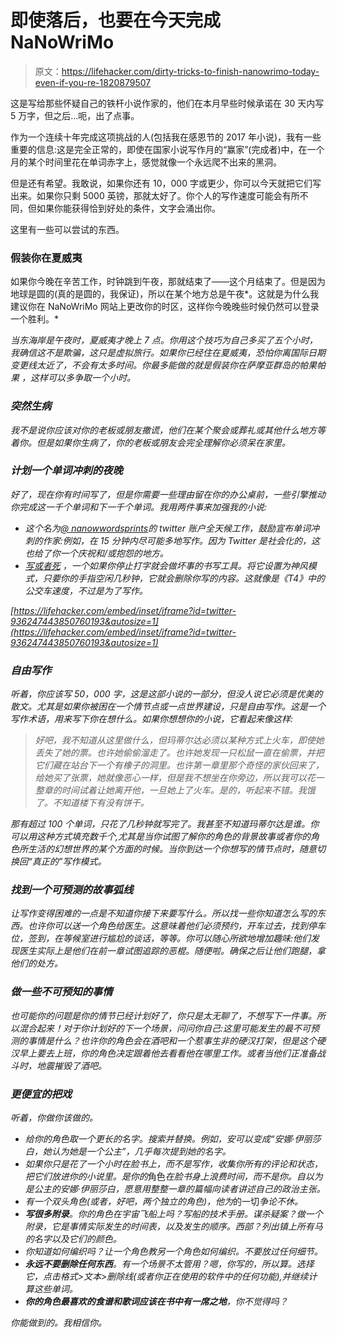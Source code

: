# 即使落后，也要在今天完成 NaNoWriMo

> 原文：<https://lifehacker.com/dirty-tricks-to-finish-nanowrimo-today-even-if-you-re-1820879507>

这是写给那些怀疑自己的铁杆小说作家的，他们在本月早些时候承诺在 30 天内写 5 万字，但之后...呃，出了点事。



作为一个连续十年完成这项挑战的人(包括我在感恩节的 2017 年小说)，我有一些重要的信息:这是完全正常的，即使在国家小说写作月的“赢家”(完成者)中，在一个月的某个时间里花在单词赤字上，感觉就像一个永远爬不出来的黑洞。

但是还有希望。我敢说，如果你还有 10，000 字或更少，你可以今天就把它们写出来。如果你只剩 5000 英镑，那就太好了。你个人的写作速度可能会有所不同，但如果你能获得恰到好处的条件，文字会涌出你。

这里有一些可以尝试的东西。

### 假装你在夏威夷

如果你今晚在辛苦工作，时钟跳到午夜，那就结束了——这个月结束了。但是因为地球是圆的(真的是圆的，我保证)，所以在某个地方总是午夜*。这就是为什么我建议你在 NaNoWriMo 网站上更改你的时区，这样你今晚晚些时候仍然可以登录一个胜利。*

*当东海岸是午夜时，夏威夷才晚上 7 点。你用这个技巧为自己多买了五个小时，我确信这不是欺骗，这只是虚拟旅行。如果你已经住在夏威夷，恐怕你离国际日期变更线太近了，不会有太多时间。你最多能做的就是假装你在萨摩亚群岛的帕果帕果 ，这样可以多争取一个小时。*

### *突然生病*

*我不是说你应该对你的老板或朋友撒谎，他们在某个聚会或葬礼或其他什么地方等着你。但是如果你生病了，你的老板或朋友会完全理解你必须呆在家里。*

### *计划一个单词冲刺的夜晚*

*好了，现在你有时间写了，但是你需要一些理由留在你的办公桌前，一些引擎推动你完成这一千个单词和下一千个单词。我用两件事来加强我的小说:*

*   *这个名为[@ nanowwordsprints](https://twitter.com/NaNoWordSprints)的 twitter 账户全天候工作，鼓励宣布单词冲刺的作家:例如，在 15 分钟内尽可能多地写作。因为 Twitter 是社会化的，这也给了你一个庆祝和/或抱怨的地方。*
*   *[写或者死](http://v2.writeordie.com) ，一个如果你停止打字就会做坏事的书写工具。将它设置为神风模式，只要你的手指空闲几秒钟，它就会删除你写的内容。这就像是《T4》中的公交车速度，不过是为了写作。*

 *[https://lifehacker.com/embed/inset/iframe?id=twitter-936247443850760193&autosize=1](https://lifehacker.com/embed/inset/iframe?id=twitter-936247443850760193&autosize=1)* 

### *自由写作*

*听着，你应该写 50，000 字，这是这部小说的一部分，但没人说它必须是优美的散文。尤其是如果你被困在一个情节点或一点世界建设，只是自由写作。这是一个写作术语，用来写下你在想什么。如果你想想你的小说，它看起来像这样:*

> *好吧，我不知道从这里做什么，但玛蒂尔达必须以某种方式上火车，即使她丢失了她的票。也许她偷偷溜走了。也许她发现一只松鼠一直在偷票，并把它们藏在站台下一个有橡子的洞里。也许第一章里那个奇怪的家伙回来了，给她买了张票，她就像恶心一样，但是我不想坐在你旁边，所以我可以花一整章的时间试着让她离开他，一旦她上了火车。是的，听起来不错。我饿了。不知道楼下有没有饼干。*

*那有超过 100 个单词，只花了几秒钟就写完了。我甚至不知道玛蒂尔达是谁。你可以用这种方式填充数千个,尤其是当你试图了解你的角色的背景故事或者你的角色所生活的幻想世界的某个方面的时候。当你到达一个你想写的情节点时，随意切换回“真正的”写作模式。*

### *找到一个可预测的故事弧线*

*让写作变得困难的一点是不知道你接下来要写什么。所以找一些你知道怎么写的东西。也许你可以送一个角色给医生。这意味着他们必须预约，开车过去，找到停车位，签到，在等候室进行尴尬的谈话，等等。你可以随心所欲地增加趣味:他们发现医生实际上是他们在前一章试图追踪的恶棍。随便啦。确保之后让他们跑腿，拿他们的处方。*

### *做一些不可预知的事情*

*也可能你的问题是你的情节已经计划好了，你只是太无聊了，不想写下一件事。所以混合起来！对于你计划好的下一个场景，问问你自己:这里可能发生的最不可预测的事情是什么？也许你的角色会在酒吧和一个惹事生非的硬汉打架，但是这个硬汉早上要去上班，你的角色决定跟着他去看看他在哪里工作。或者当他们正准备战斗时，地震摧毁了酒吧。*

### *更便宜的把戏*

*听着，你做你该做的。*

*   *给你的角色取一个更长的名字。搜索并替换。例如，安可以变成“安娜·伊丽莎白，她认为她是一个公主”，几乎每次提到她的名字。*
*   *如果你只是花了一个小时在脸书上，而不是写作，收集你所有的评论和状态，把它们放进你的小说里。是你的*角色*在脸书身上浪费时间，而不是你。自以为是公主的安娜·伊丽莎白，愿意用整整一章的篇幅向读者讲述自己的政治主张。*
*   *有一个双头角色(或者，好吧，两个独立的角色)，他为*的一切*争论不休。*
*   ***写很多附录**。你的角色在宇宙飞船上吗？写船的技术手册。谋杀疑案？做一个附录，它是事情实际发生的时间表，以及发生的顺序。西部？列出镇上所有马的名字以及它们的颜色。*
*   *你知道如何编织吗？让一个角色教另一个角色如何编织。不要放过任何细节。*
*   ***永远不要删除任何东西**。有一个场景不太管用？嗯，你写的，所以算。选择它，点击格式>文本>删除线(或者你正在使用的软件中的任何功能),并继续计算这些单词。*
*   ***你的角色最喜欢的食谱和歌词应该在书中有一席之地**，你不觉得吗？*

*你能做到的。我相信你。*
